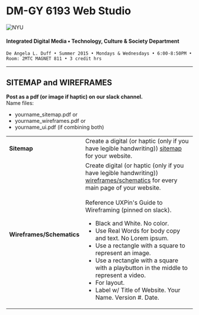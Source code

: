# DM-GY 6193 Web Studio

![NYU](http://ws2.polishedsolid.com/de/nyu_soe_logo.png)
#### Integrated Digital Media • Technology, Culture & Society Department

    De Angela L. Duff • Summer 2015 • Mondays & Wednesdays • 6:00-8:50PM • Room: 2MTC MAGNET 811 • 3 credit hrs

---

## SITEMAP and WIREFRAMES

**Post as a pdf (or image if haptic) on our slack channel.** 
<br>
Name files: 
* yourname_sitemap.pdf or 
* yourname_wireframes.pdf or 
* yourname_ui.pdf (if combining both)

<table>
<tr>
<td><strong>Sitemap</strong></td>
<td>Create a digital (or haptic (only if you have legible handwriting)) <a href="../resources/dm6193_ux_resources.md">sitemap</a> for your website.</td>
</tr>
<tr>
<td><strong>Wireframes/Schematics</strong></td>
<td>Create digital (or haptic (only if you have legible handwriting)) <a href="../resources/dm6193_ux_resources.md">wireframes/schematics</a> for every main page of your website.<br><br>
Reference UXPin's Guide to Wireframing (pinned on slack).
<ul>
<li>Black and White. No color.</li>
<li>Use Real Words for body copy and text. No Lorem ipsum.</li>
<li>Use a rectangle with a square to represent an image.</li>
<li>Use a rectangle with a square with a playbutton in the middle to represent a video.</li>
<li>For layout.</li>
<li>Label w/ Title of Website. Your Name. Version #. Date.</li>
</ul>
</td>
</tr>
</table>











